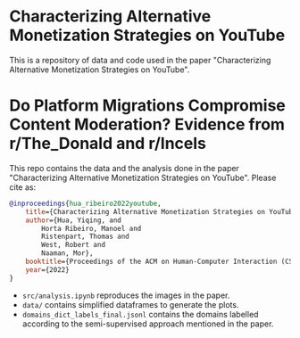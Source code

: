 # Characterizing Alternative Monetization Strategies on YouTube
This is a repository of data and code used in the paper "Characterizing Alternative Monetization Strategies on YouTube".

# Do Platform Migrations Compromise Content Moderation? Evidence from r/The_Donald and r/Incels

This repo contains the data and the analysis done in the paper "Characterizing Alternative Monetization Strategies on YouTube".
Please cite as:

~~~bibtex
@inproceedings{hua_ribeiro2022youtube,
    title={Characterizing Alternative Monetization Strategies on YouTube},
    author={Hua, Yiqing, and
        Horta Ribeiro, Manoel and
        Ristenpart, Thomas and 
        West, Robert and 
        Naaman, Mor},
    booktitle={Proceedings of the ACM on Human-Computer Interaction (CSCW)},
    year={2022}
}
~~~

- `src/analysis.ipynb` reproduces the images in the paper.
- `data/` contains simplified dataframes to generate the plots.
- `domains_dict_labels_final.jsonl` contains the domains labelled according to the semi-supervised approach mentioned in the paper.